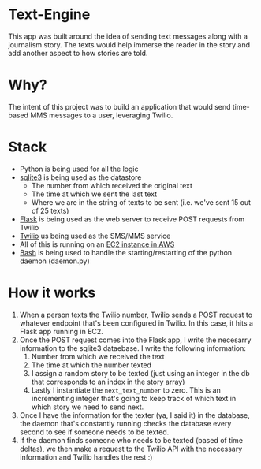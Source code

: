 # Text-Engine
This app was built around the idea of sending text messages along with a journalism story. The texts would help immerse the reader in the story and add another aspect to how stories are told.

# Why?
The intent of this project was to build an application that would send time-based MMS messages to a user, leveraging Twilio.

# Stack
* Python is being used for all the logic
* [sqlite3](https://sqlite.org/) is being used as the datastore
  * The number from which received the original text
  * The time at which we sent the last text
  * Where we are in the string of texts to be sent (i.e. we've sent 15 out of 25 texts)
* [Flask](http://flask.pocoo.org/) is being used as the web server to receive POST requests from Twilio
* [Twilio](https://www.twilio.com/) us being used as the SMS/MMS service
* All of this is running on an [EC2 instance in AWS](https://aws.amazon.com/ec2/)
* [Bash](https://www.gnu.org/software/bash/) is being used to handle the starting/restarting of the python daemon (daemon.py)

# How it works
1. When a person texts the Twilio number, Twilio sends a POST request to whatever endpoint that's been configured in Twilio. In this case, it hits a Flask app running in EC2.
2. Once the POST request comes into the Flask app, I write the necesarry information to the sqlite3 dataebase. I write the following information:
    1. Number from which we received the text
    2. The time at which the number texted
    3. I assign a random story to be texted (just using an integer in the db that corresponds to an index in the story array)
    4. Lastly I instantiate the `next_text_number` to zero. This is an incrementing integer that's going to keep track of which text in which story we need to send next.
3. Once I have the information for the texter (ya, I said it) in the database, the daemon that's constantly running checks the database every second to see if someone needs to be texted.
4. If the daemon finds someone who needs to be texted (based of time deltas), we then make a request to the Twilio API with the necessary information and Twilio handles the rest :)
